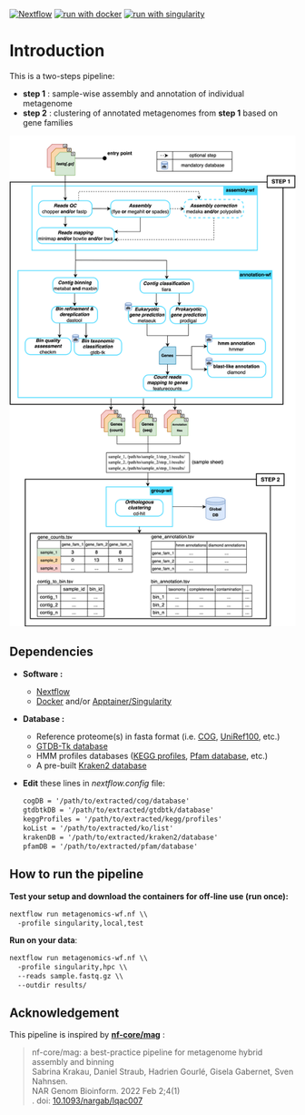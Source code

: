 [![Nextflow](https://img.shields.io/badge/nextflow%20DSL2-%E2%89%A523.04.0-23aa62.svg)](https://www.nextflow.io/)
[![run with docker](https://img.shields.io/badge/run%20with-docker-0db7ed?labelColor=000000&logo=docker)](https://www.docker.com/)
[![run with singularity](https://img.shields.io/badge/run%20with-singularity-1d355c.svg?labelColor=000000)](https://sylabs.io/docs/)

# Introduction
This is a two-steps pipeline:
- __step 1__ : sample-wise assembly and annotation of individual metagenome
- __step 2__ : clustering of annotated metagenomes from __step 1__ based on gene families


![alt text](img/clustermg_schema.png)

## Dependencies
- __Software :__  
  - [Nextflow](https://www.nextflow.io/)  
  - [Docker](https://www.docker.com/) and/or [Apptainer/Singularity](https://apptainer.org/)  

- __Database :__
  - Reference proteome(s) in fasta format (i.e. [COG](https://ftp.ncbi.nih.gov/pub/COG/COG2020/data/cog-20.fa.gz), [UniRef100](https://ftp.uniprot.org/pub/databases/uniprot/uniref/uniref100/uniref100.fasta.gz), etc.)
  - [GTDB-Tk database](https://ecogenomics.github.io/GTDBTk/installing/index.html#gtdb-tk-reference-data)
  - HMM profiles databases ([KEGG profiles](https://www.genome.jp/ftp/db/kofam/profiles.tar.gz), [Pfam database](https://ftp.ebi.ac.uk/pub/databases/Pfam/current_release/Pfam-A.hmm.gz), etc.)
  - A pre-built [Kraken2 database](https://benlangmead.github.io/aws-indexes/k2)

- __Edit__ these lines in *nextflow.config* file:  
  ```
  cogDB = '/path/to/extracted/cog/database'
  gtdbtkDB = '/path/to/extracted/gtdbtk/database'
  keggProfiles = '/path/to/extracted/kegg/profiles'  
  koList = '/path/to/extracted/ko/list'   
  krakenDB = '/path/to/extracted/kraken2/database'
  pfamDB = '/path/to/extracted/pfam/database'
  ```
## How to run the pipeline
__Test your setup and download the containers for off-line use (run once):__
```
nextflow run metagenomics-wf.nf \\
  -profile singularity,local,test
```
__Run on your data__:
```
nextflow run metagenomics-wf.nf \\
  -profile singularity,hpc \\
  --reads sample.fastq.gz \\
  --outdir results/
```

## Acknowledgement
This pipeline is inspired by [__nf-core/mag__](https://github.com/nf-core/mag) :  
> nf-core/mag: a best-practice pipeline for metagenome hybrid assembly and binning  
>Sabrina Krakau, Daniel Straub, Hadrien Gourlé, Gisela Gabernet, Sven Nahnsen.  
>NAR Genom Bioinform. 2022 Feb 2;4(1)  
>. doi: [10.1093/nargab/lqac007](https://academic.oup.com/nargab/article/4/1/lqac007/6520104)
